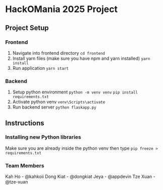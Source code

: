 # HackOMania 2025 Project

## Project Setup

### Frontend

1. Navigate into frontend directory
   `cd frontend`
2. Install yarn files (make sure you have npm and yarn installed)
   `yarn install`
3. Run application
   `yarn start`

### Backend

1. Setup python environment
   `python -m venv venv`
   `pip install requirements.txt`
2. Activate python venv
   `venv\Scripts\activate`
3. Run backend server
   `python flaskapp.py`

## Instructions

### Installing new Python libraries

Make sure you are already inside the python venv then type
`pip freeze > requirements.txt`

### Team Members

Kah Ho - @kahkoii
Dong Kiat - @dongkiat
Jeya - @appdevin
Tze Xuan - @tze-xuan
